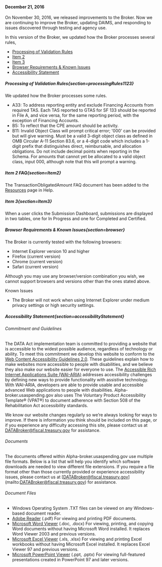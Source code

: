 #### December 21, 2016
On November 30, 2016, we released improvements to the Broker. Now we are continuing to improve the Broker, updating DAIMS, and responding to issues discovered through testing and agency use.

In this version of the Broker, we updated how the Broker processes several rules, 

  - [Processing of Validation Rules](#/help?section=processingRules1123)
  - [Item 2](#/help?section=Item2)
  - [Item 3](#/help?section=Item3)
  - [Browser Requirements & Known Issues](#/help?section=browser)
  - [Accessibility Statement](#/help?section=accessibilityStatement)

##### Processing of Validation Rules{section=processingRules1123}

We updated how the Broker processes some rules.

 * A33: To address reporting entity and exclude Financing Accounts from required TAS. Each TAS reported to GTAS for SF 133 should be reported in File A, and vice versa, for the same reporting period, with the exception of Financing Accounts.
 * B5: To reflect that the CPE amount should be activity.
 * B11: Invalid Object Class will prompt critical error; '000' can be provided but will give warning. Must be a valid 3-digit object class as defined in OMB Circular A-11 Section 83.6, or a 4-digit code which includes a 1-digit prefix that distinguishes direct, reimbursable, and allocation obligations. Do not include decimal points when reporting in the Schema. For amounts that cannot yet be allocated to a valid object class, input 000, although note that this will prompt a warning.
 
##### Item 2 FAQ{section=Item2}

The TransactionObligatedAmount FAQ document has been added to the [Resources](/#/resources) page in Help.

##### Item 3{section=Item3}

When a user clicks the Submission Dashboard, submissions are displayed in two tables, one for In Progress and one for Completed and Certified.

##### Browser Requirements & Known Issues{section=browser}
The Broker is currently tested with the following browsers:

* Internet Explorer version 10 and higher
* Firefox (current version)
* Chrome (current version)
* Safari (current version)

Although you may use any browser/version combination you wish, we cannot support browsers and versions other than the ones stated above.

Known Issues

* The Broker will not work when using Internet Explorer under medium privacy settings or high security settings.

##### Accessibility Statement{section=accessibilityStatement}

###### Commitment and Guidelines

The DATA Act implementation team is committed to providing a website that is accessible to the widest possible audience, regardless of technology or ability. To meet this commitment we develop this website to conform to the [Web Content Accessibility Guidelines 2.0](https://www.w3.org/TR/WCAG/). These guidelines explain how to make websites more accessible to people with disabilities, and we believe they also make our website easier for everyone to use.
The [Accessible Rich Internet Applications Suite (WAI-ARIA)](https://www.w3.org/WAI/intro/aria) addresses accessibility challenges by defining new ways to provide functionality with assistive technology. With WAI-ARIA, developers are able to provide usable and accessible advanced Web applications to people with disabilities. Alpha-broker.usaspending.gov also uses The Voluntary Product Accessibility Template® (VPAT®) to document adherence with Section 508 of the Rehabilitation Act accessibility standards.

We know our website changes regularly so we’re always looking for ways to improve. If there is information you think should be included on this page, or if you experience any difficulty accessing this site, please contact us at [DATABroker@fiscal.treasury.gov](mailto:DATABroker@fiscal.treasury.gov) for assistance.

###### Documents

The documents offered within Alpha-broker.usaspending.gov use multiple file formats. Below is a list that will help you identify which software downloads are needed to view different file extensions. If you require a file format other than those currently provided or experience accessibility issues, please contact us at [DATABroker@fiscal.treasury.gov] (mailto:DATABroker@fiscal.treasury.gov) for assistance.

###### Document Files

*  Windows Operating System .TXT files can be viewed on any Windows-based document reader.
* [Adobe Reader](https://get.adobe.com/reader/) (.pdf) For viewing and printing PDF documents.
* [Microsoft Word Viewer](http://www.microsoft.com/en-us/download/details.aspx?id=4) (.doc, .docx) For viewing, printing, and copying Word documents without having Microsoft Word installed. It replaces Word Viewer 2003 and previous versions.
* [Microsoft Excel Viewer](http://www.microsoft.com/en-us/download/details.aspx?id=10) (.xls, .xlsx) For viewing and printing Excel workbooks without having Microsoft Excel installed. It replaces Excel Viewer 97 and previous versions.
* [Microsoft PowerPoint Viewer](http://www.microsoft.com/en-us/download/details.aspx?id=6) (.ppt, .pptx) For viewing full-featured presentations created in PowerPoint 97 and later versions.
